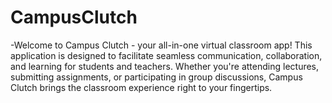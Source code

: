 # CampusClutch
-Welcome to Campus Clutch - your all-in-one virtual classroom app! This application is designed to facilitate seamless communication, collaboration, and learning for students and teachers. Whether you're attending lectures, submitting assignments, or participating in group discussions, Campus Clutch brings the classroom experience right to your fingertips.
